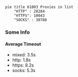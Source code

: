 
```mermaid
pie title 61003 Proxies in list
    "HTTP" : 28284
    "HTTPS": 10043
    "SOCKS" : 30788
```

### Some Info
#### Average Timeout

- mixed: 3.5s
- http: 1.8s
- https: 8.2s
- socks: 5.3s